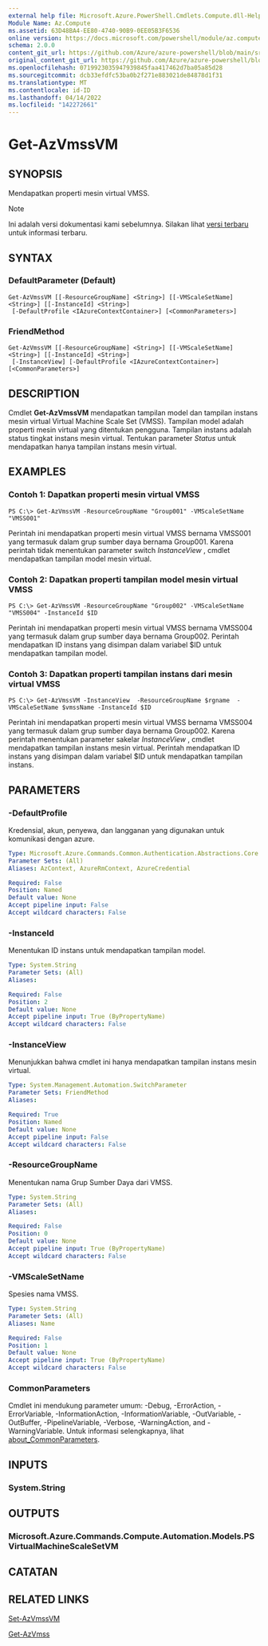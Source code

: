 ```yaml
---
external help file: Microsoft.Azure.PowerShell.Cmdlets.Compute.dll-Help.xml
Module Name: Az.Compute
ms.assetid: 63D48BA4-EE80-4740-90B9-0EE05B3F6536
online version: https://docs.microsoft.com/powershell/module/az.compute/get-azvmssvm
schema: 2.0.0
content_git_url: https://github.com/Azure/azure-powershell/blob/main/src/Compute/Compute/help/Get-AzVmssVM.md
original_content_git_url: https://github.com/Azure/azure-powershell/blob/main/src/Compute/Compute/help/Get-AzVmssVM.md
ms.openlocfilehash: 0719923035947939845faa417462d7ba05a85d28
ms.sourcegitcommit: dcb33efdfc53ba0b2f271e883021de84878d1f31
ms.translationtype: MT
ms.contentlocale: id-ID
ms.lasthandoff: 04/14/2022
ms.locfileid: "142272661"
---
```

# Get-AzVmssVM

## SYNOPSIS
Mendapatkan properti mesin virtual VMSS.

> [!NOTE]
>Ini adalah versi dokumentasi kami sebelumnya. Silakan lihat [versi terbaru](/powershell/module/az.compute/get-azvmssvm) untuk informasi terbaru.

## SYNTAX

### DefaultParameter (Default)
```
Get-AzVmssVM [[-ResourceGroupName] <String>] [[-VMScaleSetName] <String>] [[-InstanceId] <String>]
 [-DefaultProfile <IAzureContextContainer>] [<CommonParameters>]
```

### FriendMethod
```
Get-AzVmssVM [[-ResourceGroupName] <String>] [[-VMScaleSetName] <String>] [[-InstanceId] <String>]
 [-InstanceView] [-DefaultProfile <IAzureContextContainer>] [<CommonParameters>]
```

## DESCRIPTION
Cmdlet **Get-AzVmssVM** mendapatkan tampilan model dan tampilan instans mesin virtual Virtual Machine Scale Set (VMSS).
Tampilan model adalah properti mesin virtual yang ditentukan pengguna.
Tampilan instans adalah status tingkat instans mesin virtual.
Tentukan parameter *Status* untuk mendapatkan hanya tampilan instans mesin virtual.

## EXAMPLES

### Contoh 1: Dapatkan properti mesin virtual VMSS
```
PS C:\> Get-AzVmssVM -ResourceGroupName "Group001" -VMScaleSetName "VMSS001"
```

Perintah ini mendapatkan properti mesin virtual VMSS bernama VMSS001 yang termasuk dalam grup sumber daya bernama Group001.
Karena perintah tidak menentukan parameter switch *InstanceView* , cmdlet mendapatkan tampilan model mesin virtual.

### Contoh 2: Dapatkan properti tampilan model mesin virtual VMSS
```
PS C:\> Get-AzVmssVM -ResourceGroupName "Group002" -VMScaleSetName "VMSS004" -InstanceId $ID
```

Perintah ini mendapatkan properti mesin virtual VMSS bernama VMSS004 yang termasuk dalam grup sumber daya bernama Group002.
Perintah mendapatkan ID instans yang disimpan dalam variabel $ID untuk mendapatkan tampilan model.

### Contoh 3: Dapatkan properti tampilan instans dari mesin virtual VMSS
```
PS C:\> Get-AzVmssVM -InstanceView  -ResourceGroupName $rgname  -VMScaleSetName $vmssName -InstanceId $ID
```

Perintah ini mendapatkan properti mesin virtual VMSS bernama VMSS004 yang termasuk dalam grup sumber daya bernama Group002.
Karena perintah menentukan parameter sakelar *InstanceView* , cmdlet mendapatkan tampilan instans mesin virtual.
Perintah mendapatkan ID instans yang disimpan dalam variabel $ID untuk mendapatkan tampilan instans.

## PARAMETERS

### -DefaultProfile
Kredensial, akun, penyewa, dan langganan yang digunakan untuk komunikasi dengan azure.

```yaml
Type: Microsoft.Azure.Commands.Common.Authentication.Abstractions.Core.IAzureContextContainer
Parameter Sets: (All)
Aliases: AzContext, AzureRmContext, AzureCredential

Required: False
Position: Named
Default value: None
Accept pipeline input: False
Accept wildcard characters: False
```

### -InstanceId
Menentukan ID instans untuk mendapatkan tampilan model.

```yaml
Type: System.String
Parameter Sets: (All)
Aliases:

Required: False
Position: 2
Default value: None
Accept pipeline input: True (ByPropertyName)
Accept wildcard characters: False
```

### -InstanceView
Menunjukkan bahwa cmdlet ini hanya mendapatkan tampilan instans mesin virtual.

```yaml
Type: System.Management.Automation.SwitchParameter
Parameter Sets: FriendMethod
Aliases:

Required: True
Position: Named
Default value: None
Accept pipeline input: False
Accept wildcard characters: False
```

### -ResourceGroupName
Menentukan nama Grup Sumber Daya dari VMSS.

```yaml
Type: System.String
Parameter Sets: (All)
Aliases:

Required: False
Position: 0
Default value: None
Accept pipeline input: True (ByPropertyName)
Accept wildcard characters: False
```

### -VMScaleSetName
Spesies nama VMSS.

```yaml
Type: System.String
Parameter Sets: (All)
Aliases: Name

Required: False
Position: 1
Default value: None
Accept pipeline input: True (ByPropertyName)
Accept wildcard characters: False
```

### CommonParameters
Cmdlet ini mendukung parameter umum: -Debug, -ErrorAction, -ErrorVariable, -InformationAction, -InformationVariable, -OutVariable, -OutBuffer, -PipelineVariable, -Verbose, -WarningAction, and -WarningVariable. Untuk informasi selengkapnya, lihat [about_CommonParameters](http://go.microsoft.com/fwlink/?LinkID=113216).

## INPUTS

### System.String

## OUTPUTS

### Microsoft.Azure.Commands.Compute.Automation.Models.PSVirtualMachineScaleSetVM

## CATATAN

## RELATED LINKS

[Set-AzVmssVM](./Set-AzVmssVM.md)

[Get-AzVmss](./Get-AzVmss.md)


